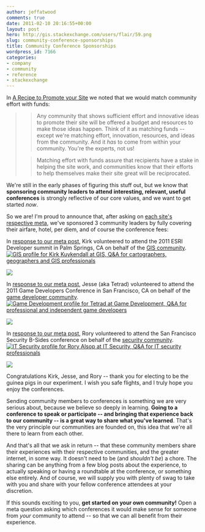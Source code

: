 ```yaml
---
author: jeffatwood
comments: true
date: 2011-02-10 20:16:55+00:00
layout: post
hero: http://gis.stackexchange.com/users/flair/59.png
slug: community-conference-sponsorships
title: Community Conference Sponsorships
wordpress_id: 7166
categories:
- company
- community
- reference
- stackexchange
---
```


In [A Recipe to Promote your Site](http://blog.stackoverflow.com/2010/08/a-recipe-to-promote-your-site/) we noted that we would match community effort with funds:



<blockquote>

> 
> Any community that shows sufficient effort and innovative ideas to promote their site will be offered a budget and resources to make those ideas happen. Think of it as matching funds -- except we're matching effort, innovation, resources, and ideas from the community. And it _has_ to come from within your community. You're the experts, not us!
> 
> 

> 
> Matching effort with funds assure that recipients have a stake in helping the site work, and communities know that their efforts to help themselves make their site great will be reciprocated.
> 

> 
> 
</blockquote>



We're still in the early phases of figuring this stuff out, but we know that **sponsoring community leaders to attend interesting, relevant, useful conferences** is strongly reflective of our core values, and we want to get started _now_.

So we are! I'm proud to announce that, after asking on [each site's respective meta](http://blog.stackoverflow.com/2010/07/new-per-site-metas/), we've sponsored 3 community leaders by fully covering their airfare, hotel, per diem, and of course the conference fees:

In [response to our meta post](http://meta.gis.stackexchange.com/questions/262/sponsoring-a-community-member-to-attend-the-2011-esri-dev-summit), Kirk volunteered to attend the 2011 ESRI Developer summit in Palm Springs, CA on behalf of the [GIS community](http://gis.stackexchange.com).
[
![GIS profile for Kirk Kuykendall at GIS, Q&A for cartographers, geographers and GIS professionals](http://gis.stackexchange.com/users/flair/59.png)
](http://gis.stackexchange.com/users/59/kirk-kuykendall)

[![](http://blog.stackoverflow.com/wp-content/uploads/2011-esri-developer-summit.jpg)](http://www.esri.com/events/devsummit/index.html)

In [response to our meta post](http://meta.gamedev.stackexchange.com/questions/349/sponsoring-a-community-member-to-attend-the-2011-gdc), Jesse (aka Tetrad) volunteered to attend the 2011 Game Developers Conference in San Francisco, CA on behalf of the [game developer community](http://gamedev.stackexchange.com).
[
![Game Development profile for Tetrad at Game Development, Q&A for professional and independent game developers](http://gamedev.stackexchange.com/users/flair/51.png)
](http://gamedev.stackexchange.com/users/51/tetrad)

[![](http://blog.stackoverflow.com/wp-content/uploads/game-developers-conference-20111.jpg)](http://www.gdconf.com/)

In [response to our meta post](http://meta.security.stackexchange.com/questions/142/sponsoring-a-community-member-to-attend-the-2011-security-bsides), Rory volunteered to attend the San Francisco Security B-Sides conference on behalf of the [security community](http://security.stackexchange.com).
[
![IT Security profile for Rory Alsop at IT Security, Q&A for IT security professionals](http://security.stackexchange.com/users/flair/485.png)
](http://security.stackexchange.com/users/485/rory-alsop)

[![](http://blog.stackoverflow.com/wp-content/uploads/security-b-sides.jpg)](http://www.securitybsides.com/w/page/12194156/FrontPage)

Congratulations Kirk, Jesse, and Rory -- thank you for electing to be the guinea pigs in our experiment. I wish you safe flights, and I truly hope you enjoy the conferences.

Sending community members to conferences is something we are very serious about, because we believe so deeply in learning. **Going to a conference to speak or participate -- and bringing that experience back to our community -- is a great way to share what you've learned**. That's the very principle our communities are founded on, this idea that we're all there to learn from each other.

And that's all that we ask in return -- that these community members share their experiences with their respective communities, and the greater internet, in some way. It doesn't need to be (and _shouldn't be_) a chore. The sharing can be anything from a few blog posts about the experience, to actually speaking or having a roundtable at the conference, or something else entirely. And of course, we will supply you with plenty of swag to take with you and share with your fellow conference attendees at your discretion.

If this sounds exciting to you, **get started on your own community!** Open a meta question asking which conferences it would make sense for someone from _your_ community to attend -- so that we can all benefit from their experience.
